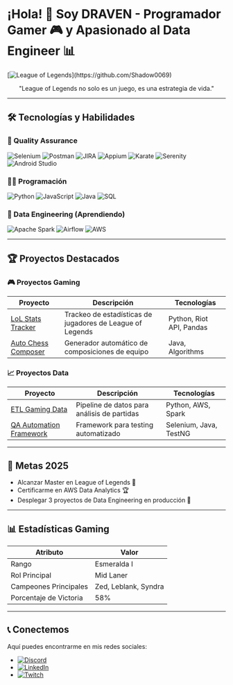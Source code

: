# ¡Hola! 💎 Soy DRAVEN - Programador Gamer 🎮 y Apasionado al Data Engineer 📊

[![League of Legends]([https://cdn.wallpapersafari.com/92/54/YSh5Ol.jpg](https://static0.gamerantimages.com/wordpress/wp-content/uploads/2021/02/A-Complete-Guide-To-Dravens-Skills.jpg))](https://github.com/Shadow0069)

<div align="center">
  <p>"League of Legends no solo es un juego, es una estrategia de vida."</p>
</div>

---

## 🛠️ Tecnologías y Habilidades

### 🎯 Quality Assurance
![Selenium](https://img.shields.io/badge/-Selenium-43B02A?style=flat&logo=Selenium&logoColor=white)
![Postman](https://img.shields.io/badge/-Postman-FF6C37?style=flat&logo=Postman&logoColor=white)
![JIRA](https://img.shields.io/badge/-JIRA-0052CC?style=flat&logo=Jira-Software&logoColor=white)
![Appium](https://img.shields.io/badge/-Appium-9C27B0?style=flat&logo=Appium&logoColor=white)
![Karate](https://img.shields.io/badge/-Karate-000000?style=flat&logo=Karate&logoColor=white)
![Serenity](https://img.shields.io/badge/-Serenity-16A085?style=flat&logo=Serenity&logoColor=white)
![Android Studio](https://img.shields.io/badge/-Android%20Studio-3DDC84?style=flat&logo=Android-Studio&logoColor=white)

### 👨‍💻 Programación
![Python](https://img.shields.io/badge/-Python-3776AB?style=flat&logo=Python&logoColor=white)
![JavaScript](https://img.shields.io/badge/-JavaScript-F7DF1E?style=flat&logo=JavaScript&logoColor=black)
![Java](https://img.shields.io/badge/-Java-007396?style=flat&logo=Java&logoColor=white)
![SQL](https://img.shields.io/badge/-SQL-4479A1?style=flat&logo=MySQL&logoColor=white)

### 🚀 Data Engineering (Aprendiendo)
![Apache Spark](https://img.shields.io/badge/-Apache%20Spark-E25A1C?style=flat&logo=Apache-Spark&logoColor=white)
![Airflow](https://img.shields.io/badge/-Airflow-017CEE?style=flat&logo=Apache-Airflow&logoColor=white)
![AWS](https://img.shields.io/badge/-AWS-232F3E?style=flat&logo=Amazon-AWS&logoColor=white)

---

## 🏆 Proyectos Destacados

### 🎮 Proyectos Gaming
| Proyecto | Descripción | Tecnologías |
|----------|-------------|-------------|
| [LoL Stats Tracker](/) | Trackeo de estadísticas de jugadores de League of Legends | Python, Riot API, Pandas |
| [Auto Chess Composer](/) | Generador automático de composiciones de equipo | Java, Algorithms |

### 📈 Proyectos Data
| Proyecto | Descripción | Tecnologías |
|----------|-------------|-------------|
| [ETL Gaming Data](/) | Pipeline de datos para análisis de partidas | Python, AWS, Spark |
| [QA Automation Framework](/) | Framework para testing automatizado | Selenium, Java, TestNG |

---

## 🎯 Metas 2025
- Alcanzar Master en League of Legends 🏅
- Certificarme en AWS Data Analytics 🏆
- Desplegar 3 proyectos de Data Engineering en producción 🚀

---

## 📊 Estadísticas Gaming

| Atributo              | Valor                      |
|-----------------------|----------------------------|
| Rango                | Esmeralda I               |
| Rol Principal        | Mid Laner                 |
| Campeones Principales| Zed, Leblank, Syndra      |
| Porcentaje de Victoria | 58%                      |

---

## 📞 Conectemos

Aquí puedes encontrarme en mis redes sociales:

- [![Discord](https://img.shields.io/badge/Discord-7289DA?style=for-the-badge&logo=discord&logoColor=white)](https://discord.com/)
- [![LinkedIn](https://img.shields.io/badge/LinkedIn-0077B5?style=for-the-badge&logo=linkedin&logoColor=white)](https://www.linkedin.com/)
- [![Twitch](https://img.shields.io/badge/Twitch-9146FF?style=for-the-badge&logo=twitch&logoColor=white)](https://www.twitch.tv/)









